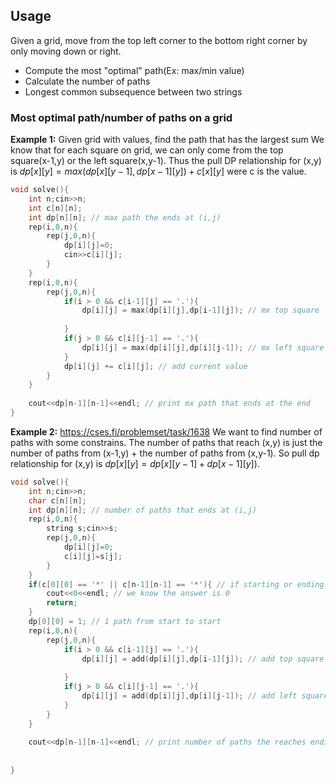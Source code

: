 ## Usage
Given a grid, move from the top left corner to the bottom right corner by only moving down or right.
- Compute the most "optimal" path(Ex: max/min value)
- Calculate the number of paths
- Longest common subsequence between two strings

### Most optimal path/number of paths on a grid

**Example 1:** Given grid with values, find the path that has the largest sum
We know that for each square on grid, we can only come from the top square(x-1,y) or the left square(x,y-1). Thus the pull DP relationship for (x,y) is $dp[x][y] = max(dp[x][y-1], dp[x-1][y]) + c[x][y]$ were c is the value. 
```cpp
void solve(){
    int n;cin>>n;
    int c[n][n];
    int dp[n][n]; // max path the ends at (i,j)
    rep(i,0,n){
        rep(j,0,n){
            dp[i][j]=0;
            cin>>c[i][j];
        }
    }
    rep(i,0,n){
        rep(j,0,n){
            if(i > 0 && c[i-1][j] == '.'){
                dp[i][j] = max(dp[i][j],dp[i-1][j]); // mx top square
            
            }
            if(j > 0 && c[i][j-1] == '.'){
                dp[i][j] = max(dp[i][j],dp[i][j-1]); // mx left square
            }
            dp[i][j] += c[i][j]; // add current value
        }
    }
    
    cout<<dp[n-1][n-1]<<endl; // print mx path that ends at the end
}
```
**Example 2:** https://cses.fi/problemset/task/1638 
We want to find number of paths with some constrains. The number of paths that reach (x,y) is just the number of paths from (x-1,y) + the number of paths from (x,y-1). So pull dp relationship for (x,y) is $dp[x][y] = dp[x][y-1] + dp[x-1][y]).$ 
```cpp
void solve(){
    int n;cin>>n;
    char c[n][n];
    int dp[n][n]; // number of paths that ends at (i,j)
    rep(i,0,n){
        string s;cin>>s;
        rep(j,0,n){
            dp[i][j]=0;
            c[i][j]=s[j];
        }
    }
    if(c[0][0] == '*' || c[n-1][n-1] == '*'){ // if starting or ending is blocked
        cout<<0<<endl; // we know the answer is 0
        return;
    }
    dp[0][0] = 1; // 1 path from start to start
    rep(i,0,n){
        rep(j,0,n){
            if(i > 0 && c[i-1][j] == '.'){
                dp[i][j] = add(dp[i][j],dp[i-1][j]); // add top square
            
            }
            if(j > 0 && c[i][j-1] == '.'){
                dp[i][j] = add(dp[i][j],dp[i][j-1]); // add left square
            }    
        }
    }
    
    cout<<dp[n-1][n-1]<<endl; // print number of paths the reaches ending
    
    
}

```
